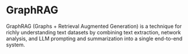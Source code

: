 # GraphRAG
GraphRAG (Graphs + Retrieval Augmented Generation) is a technique for richly understanding text datasets by combining text extraction, network analysis, and LLM prompting and summarization into a single end-to-end system.
